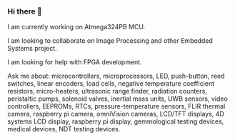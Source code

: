 ### Hi there 👋
I am currently working on Atmega324PB MCU.

I am looking to collaborate on Image Processing and other Embedded Systems project.

I am looking for help with FPGA development.

Ask me about:
microcontrollers, microprocessors, 
LED, push-button, reed switches, linear encoders, load cells, 
negative temperature coefficient resistors, micro-heaters, ultrasonic range finder, radiation counters, peristaltic pumps, solenoid valves, inertial mass units, UWB sensors, video controllers, EEPROMs, RTCs, pressure-temperature sensors, 
FLIR thermal camera, raspberry pi camera, omniVision cameras, LCD/TFT displays, 4D systems LCD display, raspberry pi display, 
gemmological testing devices, medical devices, NDT testing devices.



<!--
**asadr2022/asadr2022** is a ✨ _special_ ✨ repository because its `README.md` (this file) appears on your GitHub profile.

Here are some ideas to get you started:

- 🔭 I’m currently working on ...
- 🌱 I’m currently learning ...
- 👯 I’m looking to collaborate on ...
- 🤔 I’m looking for help with ...
- 💬 Ask me about ...
- 📫 How to reach me: ...
- 😄 Pronouns: ...
- ⚡ Fun fact: ...
-->
